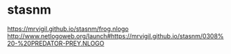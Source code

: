 # stasnm
https://mrvigil.github.io/stasnm/frog.nlogo
http://www.netlogoweb.org/launch#https://mrvigil.github.io/stasnm/0308%20-%20PREDATOR-PREY.NLOGO
